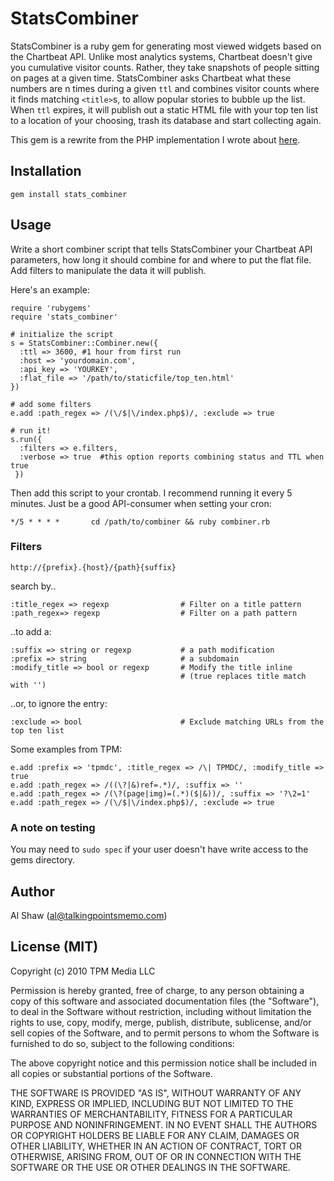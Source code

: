 # StatsCombiner

StatsCombiner is a ruby gem for generating most viewed widgets based on the Chartbeat API. Unlike most analytics systems, Chartbeat doesn't give you cumulative visitor counts. Rather, they take snapshots of people sitting on pages at a given time. StatsCombiner asks Chartbeat what these numbers are n times during a given `ttl` and combines visitor counts where it finds matching `<title>`s, to allow popular stories to bubble up the list. When `ttl` expires, it will publish out a static HTML file with your top ten list to a location of your choosing, trash its database and start collecting again.

This gem is a rewrite from the PHP implementation I wrote about [here](http://blog.chartbeat.com/2009/08/04/guest-post-how-talking-points-memo-uses-chartbeat/).

## Installation

`gem install stats_combiner`

## Usage

Write a short combiner script that tells StatsCombiner your Chartbeat API parameters, how long it should combine for and where to put the flat file. Add filters to manipulate the data it will publish. 

Here's an example:

    require 'rubygems'
    require 'stats_combiner'
    
    # initialize the script
    s = StatsCombiner::Combiner.new({
      :ttl => 3600, #1 hour from first run
      :host => 'yourdomain.com',
      :api_key => 'YOURKEY',
      :flat_file => '/path/to/staticfile/top_ten.html'
    })
        
    # add some filters
    e.add :path_regex => /(\/$|\/index.php$)/, :exclude => true
    
    # run it!
    s.run({
      :filters => e.filters,
      :verbose => true  #this option reports combining status and TTL when true
     })

Then add this script to your crontab. I recommend running it every 5 minutes. Just be a good API-consumer when setting your cron:

    */5 * * * *       cd /path/to/combiner && ruby combiner.rb

### Filters

    http://{prefix}.{host}/{path}{suffix}

search by..

    :title_regex => regexp                # Filter on a title pattern
    :path_regex=> regexp                  # Filter on a path pattern

..to add a:

    :suffix => string or regexp           # a path modification
    :prefix => string                     # a subdomain
    :modify_title => bool or regexp       # Modify the title inline 
                                          # (true replaces title match with '')

..or, to ignore the entry:

    :exclude => bool                      # Exclude matching URLs from the top ten list
    
Some examples from TPM:
     
    e.add :prefix => 'tpmdc', :title_regex => /\| TPMDC/, :modify_title => true
    e.add :path_regex => /((\?|&)ref=.*)/, :suffix => ''
    e.add :path_regex => /(\?(page|img)=(.*)($|&))/, :suffix => '?\2=1'
    e.add :path_regex => /(\/$|\/index.php$)/, :exclude => true

### A note on testing

You may need to `sudo spec` if your user doesn't have write access to the gems directory.

## Author

Al Shaw (al@talkingpointsmemo.com)

## License (MIT)

Copyright (c) 2010 TPM Media LLC

Permission is hereby granted, free of charge, to any person obtaining a copy of this software and associated documentation files (the "Software"), to deal in the Software without restriction, including without limitation the rights to use, copy, modify, merge, publish, distribute, sublicense, and/or sell copies of the Software, and to permit persons to whom the Software is furnished to do so, subject to the following conditions:

The above copyright notice and this permission notice shall be included in all copies or substantial portions of the Software.

THE SOFTWARE IS PROVIDED "AS IS", WITHOUT WARRANTY OF ANY KIND, EXPRESS OR IMPLIED, INCLUDING BUT NOT LIMITED TO THE WARRANTIES OF MERCHANTABILITY, FITNESS FOR A PARTICULAR PURPOSE AND NONINFRINGEMENT. IN NO EVENT SHALL THE AUTHORS OR COPYRIGHT HOLDERS BE LIABLE FOR ANY CLAIM, DAMAGES OR OTHER LIABILITY, WHETHER IN AN ACTION OF CONTRACT, TORT OR OTHERWISE, ARISING FROM, OUT OF OR IN CONNECTION WITH THE SOFTWARE OR THE USE OR OTHER DEALINGS IN THE SOFTWARE.